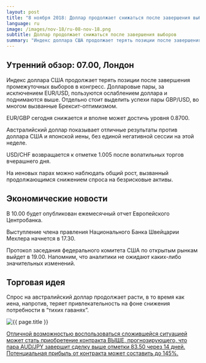 ```yaml
---
layout: post
title: "8 ноября 2018: Доллар продолжает снижаться после завершения выборов"
language: ru
image: /images/nov-18/ru-08-nov-18.png
subtitle: Доллар продолжает снижаться после завершения выборов
summary: "Индекс доллара США продолжает терять позиции после завершения промежуточных выборов в конгресс. Долларовые пары, за исключением EUR/USD, пользуются ослаблением доллара и поднимаются выше"
---
```

## Утренний обзор: 07.00, Лондон
 
Индекс доллара США продолжает терять позиции после завершения промежуточных выборов в конгресс. Долларовые пары, за исключением EUR/USD, пользуются ослаблением доллара и поднимаются выше. Отдельно стоит выделить успехи пары GBP/USD, во многом вызванные Брексит-оптимизмом.

EUR/GBP сегодня снижается и вполне может достичь уровня 0.8700.

Австралийский доллар показывает отличные результаты против доллара США и японской иены, без единой негативной сессии на этой неделе.

USD/CHF возвращается к отметке 1.005 после волатильных торгов вчерашнего дня.

На иеновых парах можно наблюдать общий рост, вызванный продолжающимся снижением спроса на безрисковые активы.
 
## Экономические новости
 
В 10.00 будет опубликован ежемесячный отчет Европейского Центробанка.

Выступление члена правления Национального Банка Швейцарии Мехлера начнется в 17.30.

Протокол заседания федерального комитета США по открытым рынкам выйдет в 19.00. Напомним, что аналитики не ожидают каких-либо значительных изменений.
 
## Торговая идея

Спрос на австралийский доллар продолжает расти, в то время как иена, напротив, теряет привлекательность на фоне снижения потребности в “тихих гаванях”.

<img src="{{ site.url }}/images/nov-18/ru-08-nov-18.png" alt="{{ page.title }}"  title="{{ page.title }}">

<a href="%LINK%%?currency=USD&market=forex&underlying=frxAUDJPY&formname=higherlower&duration_amount=14&duration_units=d&amount=10&amount_type=stake&expiry_type=duration&barrier=83.50" target="_blank">Отличной возможностью воспользоваться сложившейся ситуацией может стать приобретение контракта ВЫШЕ, прогнозирующего, что пара AUD/JPY завершит сделку выше отметки 83.50 через 14 дней. Потенциальная прибыль от контракта может составить до 145%.</a>
